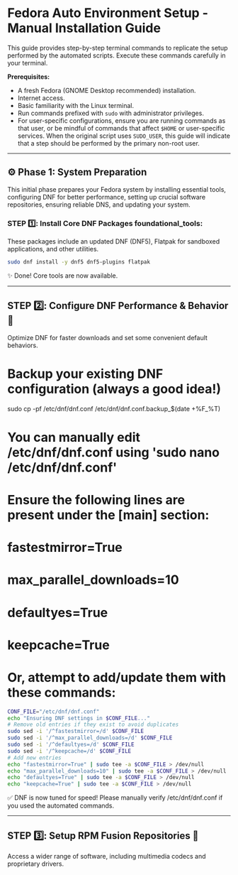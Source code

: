 # Fedora Auto Environment Setup - Manual Installation Guide

This guide provides step-by-step terminal commands to replicate the setup performed by the automated scripts. Execute these commands carefully in your terminal.

**Prerequisites:**
*   A fresh Fedora (GNOME Desktop recommended) installation.
*   Internet access.
*   Basic familiarity with the Linux terminal.
*   Run commands prefixed with `sudo` with administrator privileges.
*   For user-specific configurations, ensure you are running commands as that user, or be mindful of commands that affect `$HOME` or user-specific services. When the original script uses `SUDO_USER`, this guide will indicate that a step should be performed by the primary non-root user.

---

## ⚙️ Phase 1: System Preparation

This initial phase prepares your Fedora system by installing essential tools, configuring DNF for better performance, setting up crucial software repositories, ensuring reliable DNS, and updating your system.

### STEP 1️⃣: Install Core DNF Packages  foundational_tools:
These packages include an updated DNF (DNF5), Flatpak for sandboxed applications, and other utilities.
```bash
sudo dnf install -y dnf5 dnf5-plugins flatpak
```

✨ Done! Core tools are now available.

---

## STEP 2️⃣: Configure DNF Performance & Behavior 🚀

Optimize DNF for faster downloads and set some convenient default behaviors.

# Backup your existing DNF configuration (always a good idea!)
sudo cp -pf /etc/dnf/dnf.conf /etc/dnf/dnf.conf.backup_$(date +%F_%T)

# You can manually edit /etc/dnf/dnf.conf using 'sudo nano /etc/dnf/dnf.conf'
# Ensure the following lines are present under the [main] section:
#
# fastestmirror=True
# max_parallel_downloads=10
# defaultyes=True
# keepcache=True
#
# Or, attempt to add/update them with these commands:
```bash
CONF_FILE="/etc/dnf/dnf.conf"
echo "Ensuring DNF settings in $CONF_FILE..."
# Remove old entries if they exist to avoid duplicates
sudo sed -i '/^fastestmirror=/d' $CONF_FILE
sudo sed -i '/^max_parallel_downloads=/d' $CONF_FILE
sudo sed -i '/^defaultyes=/d' $CONF_FILE
sudo sed -i '/^keepcache=/d' $CONF_FILE
# Add new entries
echo "fastestmirror=True" | sudo tee -a $CONF_FILE > /dev/null
echo "max_parallel_downloads=10" | sudo tee -a $CONF_FILE > /dev/null
echo "defaultyes=True" | sudo tee -a $CONF_FILE > /dev/null
echo "keepcache=True" | sudo tee -a $CONF_FILE > /dev/null
```

✅ DNF is now tuned for speed! Please manually verify /etc/dnf/dnf.conf if you used the automated commands.

---

## STEP 3️⃣: Setup RPM Fusion Repositories 🧩
Access a wider range of software, including multimedia codecs and proprietary drivers.
